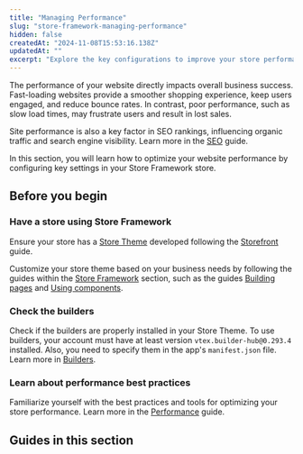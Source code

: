 ```yaml
---
title: "Managing Performance"
slug: "store-framework-managing-performance"
hidden: false
createdAt: "2024-11-08T15:53:16.138Z"
updatedAt: ""
excerpt: "Explore the key configurations to improve your store performance on Store Framework."
---
```


The performance of your website directly impacts overall business success. Fast-loading websites provide a smoother shopping experience, keep users engaged, and reduce bounce rates. In contrast, poor performance, such as slow load times, may frustrate users and result in lost sales.

Site performance is also a key factor in SEO rankings, influencing organic traffic and search engine visibility. Learn more in the [SEO](https://developers.vtex.com/docs/guides/storefront-seo) guide.

In this section, you will learn how to optimize your website performance by configuring key settings in your Store Framework store.

## Before you begin

<Steps>

### Have a store using Store Framework

Ensure your store has a [Store Theme](https://developers.vtex.com/docs/guides/vtex-io-documentation-store-theme) developed following the [Storefront](https://developers.vtex.com/docs/guides/getting-started-3) guide.

Customize your store theme based on your business needs by following the guides within the [Store Framework](https://developers.vtex.com/docs/guides/store-framework) section, such as the guides [Building pages](https://developers.vtex.com/docs/guides/building-pages) and [Using components](https://developers.vtex.com/docs/guides/using-components).

### Check the builders

Check if the builders are properly installed in your Store Theme. To use builders, your account must have at least version `vtex.builder-hub@0.293.4` installed. Also, you need to specify them in the app's `manifest.json` file. Learn more in [Builders](https://developers.vtex.com/docs/guides/vtex-io-documentation-builders).

### Learn about performance best practices

Familiarize yourself with the best practices and tools for optimizing your store performance. Learn more in the [Performance](https://developers.vtex.com/docs/guides/storefront-performance) guide.

</Steps>

## Guides in this section

<Flex>

<WhatsNextCard
title="Deactivating the VTEX IO native service worker"
description="Learn how to deactivate the VTEX IO native service worker."
linkTo="https://developers.vtex.com/docs/guides/vtex-io-documentation-deactivating-the-vtex-io-native-service-worker"
linkTitle="See more"
/>

<WhatsNextCard
title="Displaying asynchronous prices"
description="Improve page load speed by showing prices asynchronously."
linkTo="https://developers.vtex.com/docs/guides/vtex-io-documentation-displaying-asynchronous-prices"
linkTitle="See more"
/>

<WhatsNextCard
title="Enabling the orderForm optimization"
description="Learn how to optimize the orderForm for quicker cart updates."
linkTo="https://developers.vtex.com/docs/guides/vtex-io-documentation-enabling-order-form-optimization"
linkTitle="See more"
/>

<WhatsNextCard
title="Enabling performance settings"
description="Find out how to safely configure performance-related settings of your store."
linkTo="https://developers.vtex.com/docs/guides/vtex-io-documentation-enabling-performance-settings"
linkTitle="See more"
/>

<WhatsNextCard
title="Lazy loading components"
description="Implement lazy loading by using fold blocks to improve the initial page load speed."
linkTo="https://developers.vtex.com/docs/guides/vtex-io-documentation-using-the-fold-blocks"
linkTitle="See more"
/>

<WhatsNextCard
title="Optimizing image rendering"
description="Learn how to optimize image rendering for faster loading times."
linkTo="https://developers.vtex.com/docs/guides/vtex-io-documentation-optimizing-image-rendering"
linkTitle="See more"
/>

</Flex>
